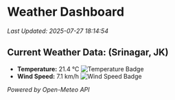 
# Weather Dashboard

_Last Updated: 2025-07-27 18:14:54_

## Current Weather Data: (Srinagar, JK)
- **Temperature:** 21.4 °C ![Temperature Badge](https://img.shields.io/badge/Temperature-Medium%20Temp-green)
- **Wind Speed:** 7.1 km/h ![Wind Speed Badge](https://img.shields.io/badge/Wind%20Speed-Light%20Wind-blue)

*Powered by Open-Meteo API*
